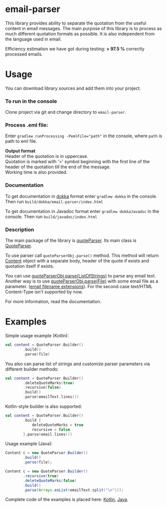 # email-parser
This library provides ability to separate the quotation from the useful content in email messages. The main purpose of this library is to process as much different quotation formats as possible. It is also independent from the language used in email.

Efficiency estimation we have got during testing: **> 97.5 %** correctly processed emails.

# Usage
You can download library sources and add them into your project.

### To run in the console
Clone project via git and change directory to `email-parser`.

### Process .eml file:
Enter `gradlew runProcessing -PemlFile="path"` in the console, where `path` is path to eml file.

**Output format**        
Header of the quotation is in uppercase.         
Quotation is marked with '>' symbol beginning with the first line of the header of the quotation till the end of the message.          
Working time is also provided.            

### Documentation
To get documentation in [dokka](https://github.com/Kotlin/dokka) format enter `gradlew dokka` in the console. Then run `build/dokka/email-parser/index.html`

To get documentation in Javadoc format enter `gradlew dokkaJavadoc` in the console. Then run `build/javadoc/index.html`

### Description
The main package of the library is [quoteParser](src/main/kotlin/ru/ppzh/quoteParser). Its main class is [QuoteParser](src/main/kotlin/ru/ppzh/quoteParser/QuoteParser.kt#L77). 

To use parser call `quoteParserObj.parse()` method. This method will return [Content](src/main/kotlin/ru/ppzh/quoteParser/Content.kt) object with a separate body, header of the quote if exists and quotation itself if exists.

You can use [quoteParserObj.parse(ListOfStrings)](src/main/kotlin/ru/ppzh/quoteParser/QuoteParser.kt#L229) to parse any email text.
 Another way is to use [quoteParserObj.parse(File)](src/main/kotlin/ru/ppzh/quoteParser/QuoteParser.kt#L212) with some email file as a parameter.
 ([email filename extensions](https://en.wikipedia.org/wiki/Email#Filename_extensions)).
 For the second case text/HTML Content-Type isn't supported by now.

For more information, read the documentation.

# Examples
Simple usage example (Kotlin):
```kotlin
val content = QuoteParser.Builder()
        .build()
        .parse(file)
```
You also can parse list of strings and customize parser parameters via different builder methods:
```kotlin
val content = QuoteParser.Builder()
        .deleteQuoteMarks(true)
        .recursive(false)
        .build()
        .parse(emailText.lines())
```
Kotlin-style builder is also supported:
```kotlin
val content = QuoteParser.Builder()
        .build {
            deleteQuoteMarks = true
            recursive = false
        }.parse(email.lines())
```

Usage example (Java):
```java
Content c = new QuoteParser.Builder()
        .build()
        .parse(file);
```
```java
Content c = new QuoteParser.Builder()
        .recursive(true)
        .deleteQuoteMarks(false)
        .build()
        .parse(Arrays.asList(emailText.split("\n")));
```
Complete code of the examples is placed here: [Kotlin](src/main/kotlin/ru/ppzh/examples), [Java](src/main/java/ru/ppzh/examples).
